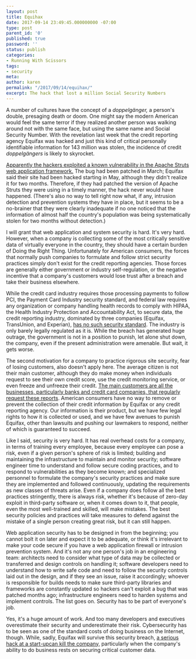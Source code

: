 ```yaml
---
layout: post
title: Equihax
date: 2017-09-14 23:49:45.000000000 -07:00
type: post
parent_id: '0'
published: true
password: ''
status: publish
categories:
- Running With Scissors
tags:
- security
meta:
author: karen
permalink: "/2017/09/14/equihax/"
excerpt: The hack that lost a million Social Security Numbers
---
```


A number of cultures have the concept of a _doppelgänger,_ a person's double, presaging death or doom. One might say the modern American would feel the same terror if they realized another person was walking around not with the same face, but using the same name and Social Security Number. With the revelation last week that the credit reporting agency Equifax was hacked and just this kind of critical personally identifiable information for 143 million was stolen, the incidence of credit _doppelgängers_ is likely to skyrocket.

[Apparently the hackers exploited a known vulnerability in the Apache Struts web application framework.](https://www.wired.com/story/equifax-breach-no-excuse/) The bug had been patched in March; Equifax said their site had been hacked starting in May, although they didn't realize it for two months. Therefore, if they had patched the version of Apache Struts they were using in a timely manner, the hack never would have happened. (There's also no way to tell right now what, if any, intrusion detection and prevention systems they have in place, but it seems to be a no-brainer that they were clearly inadequate if no one noticed that the information of almost half the country's population was being systematically stolen for two months without detection.)

I will grant that web application and system security is hard. It's very hard. However, when a company is collecting some of the most critically sensitive data of virtually everyone in the country, they should have a certain burden of Doing the Right Thing. Unfortunately for American consumers, the forces that normally push companies to formulate and follow strict security practices simply don't exist for the credit reporting agencies. Those forces are generally either government or industry self-regulation, or the negative incentive that a company's customers would lose trust after a breach and take their business elsewhere.

While the credit card industry requires those processing payments to follow PCI, the Payment Card Industry security standard, and federal law requires any organization or company handling health records to comply with HIPAA, the Health Industry Protection and Accountability Act, to secure data, the credit reporting industry, dominated by three companies (Equifax, TransUnion, and Experian), [has no such security standard](https://www.nytimes.com/2017/09/08/business/equifax.html). The industry is only barely legally regulated as it is. While the breach has generated huge outrage, the government is not in a position to punish, let alone shut down, the company, even if the present administration were amenable. But wait, it gets worse.

The second motivation for a company to practice rigorous site security, fear of losing customers, also doesn't apply here. The average citizen is not their main customer, although they do make money when individuals request to see their own credit score, use the credit monitoring service, or even freeze and unfreeze their credit. [The main customers are all the businesses, particularly banks and credit card companies, that regularly request these reports](https://investor.equifax.com/news-and-events/news/2017/04-26-2017). American consumers have no way to remove or prevent the collection of their credit information by Equifax or any credit reporting agency. Our information is their product, but we have few legal rights to how it is collected or used, and we have few avenues to punish Equifax, other than lawsuits and pushing our lawmakers to respond, neither of which is guaranteed to succeed.

Like I said, security is very hard. It has real overhead costs for a company, in terms of training every employee, because every employee can pose a risk, even if a given person's sphere of risk is limited; building and maintaining the infrastructure to maintain and monitor security; software engineer time to understand and follow secure coding practices, and to respond to vulnerabilities as they become known; and specialized personnel to formulate the company's security practices and make sure they are implemented and followed continuously, updating the requirements as new classes of threats arise. Even if a company does follow all the best practices stringently, there is always risk, whether it's because of zero-day exploit in third-party software or, when it comes down to it, that people, even the most well-trained and skilled, will make mistakes. The best security policies and practices will take measures to defend against the mistake of a single person creating great risk, but it can still happen.

Web application security has to be designed in from the beginning; you cannot bolt it on later and expect it to be adequate, or think it's irrelevant to make your code secure if you have a web application firewall or intrusion prevention system. And it's not any one person's job in an engineering team: architects need to consider what type of data may be collected or transferred and design controls on handling it; software developers need to understand how to write safe code and need to follow the security controls laid out in the design, and if they see an issue, raise it accordingly; whoever is responsible for builds needs to make sure third-party libraries and frameworks are constantly updated so hackers can't exploit a bug that was patched months ago; infrastructure engineers need to harden systems and implement controls. The list goes on. Security has to be part of everyone's job.

Yes, it's a huge amount of work. And too many developers and executives overestimate their security and underestimate their risk. Cybersecurity has to be seen as one of the standard costs of doing business on the Internet, though. While, sadly, Equifax will survive this security breach, [a serious hack at a start-up](https://www.datacenters.com/news/cloud/157-cloud-horror-stories-don-t-repeat-these-mistakes)[can kill the company,](http://www.denverpost.com/2016/10/23/small-companies-cyber-attack-out-of-business/) particularly when the company's ability to do business rests on securing critical customer data.

